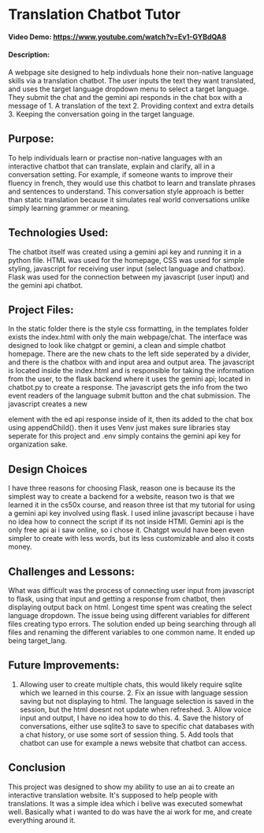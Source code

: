# Translation Chatbot Tutor
#### Video Demo: https://www.youtube.com/watch?v=Ev1-GYBdQA8 
#### Description: 
A webpage site designed to help indivduals hone their non-native language skills via a translation chatbot. The user inputs the text they want translated, and uses the target language dropdown menu to select a target language. They submit the chat and the gemini api responds in the chat box with a message of 1. A translation of the text 2. Providing context and extra details 3. Keeping the conversation going in the target language.

## Purpose: 
To help individuals learn or practise non-native languages with an interactive chatbot that can translate, explain and clarify, all in a conversation setting. For example, if someone wants to improve their fluency in french, they would use this chatbot to learn and translate phrases and sentences to understand. This conversation style approach is better than static translation because it simulates real world conversations unlike simply learning grammer or meaning. 

## Technologies Used: 
The chatbot itself was created using a gemini api key and running it in a python file. HTML was used for the homepage, CSS was used for simple styling, javascript for receiving user input (select language and chatbox). Flask was used for the connection between my javascript (user input) and the gemini api chatbot.

## Project Files: 
In the static folder there is the style css formatting, in the templates folder exists the index.html with only the main webpage/chat. The interface was designed to look like chatgpt or gemini, a clean and simple chatbot homepage. There are the new chats to the left side seperated by a divider, and there is the chatbox with and input area and output area. The javascript is located inside the index.html and is responsible for taking the information from the user, to the flask backend where it uses the gemini api; located in chatbot.py to create a response. The javascript gets the info from the two event readers of the language submit button and the chat submission. The javascript creates a new <div> element with the <fetch>ed api response inside of it, then its added to the chat box using appendChild(). then it uses Venv just makes sure libraries stay seperate for this project and .env simply contains the gemini api key for organization sake.  

## Design Choices 
I have three reasons for choosing Flask, reason one is because its the simplest way to create a backend for a website, reason two is that we learned it in the cs50x course, and reason three ist that my tutorial for using a gemini api key involved using flask. I used inline javascript because i have no idea how to connect the script if its not inside HTMl. Gemini api is the only free api ai i saw online, so i chose it. Chatgpt would have been even simpler to create with less words, but its less customizable and also it costs money.

## Challenges and Lessons:
 What was difficult was the process of connecting user input from javascript to flask, using that input and getting a response from chatbot, then displaying output back on html. Longest time spent was creating the select language dropdown. The issue being using different variables for different files creating typo errors. The solution ended up being searching through all files and renaming the different variables to one common name. It ended up being target_lang.

## Future Improvements: 
1. Allowing user to create multiple chats, this would likely require sqlite which we learned in this course. 2. Fix an issue with language session saving but not displaying to html. The language selection is saved in the session, but the html doesnt not update when refreshed. 3. Allow voice input and output, I have no idea how to do this. 4. Save the history of conversations, either use sqlite3 to save to specific chat databases with a chat history, or use some sort of session thing. 5. Add tools that chatbot can use for example a news website that chatbot can access.

## Conclusion 
This project was designed to show my ability to use an ai to create an interactive translation website. It's supposed to help people with translations. It was a simple idea which i belive was executed somewhat well. Basically what i wanted to do was have the ai work for me, and create everything around it.